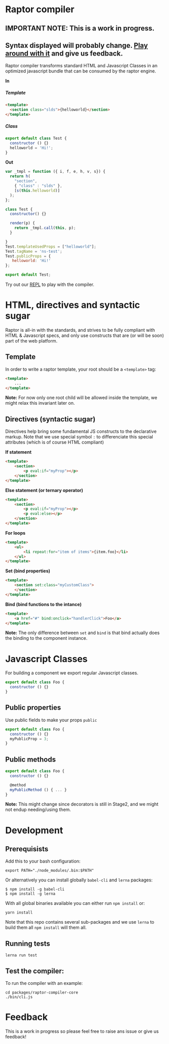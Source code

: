 # Raptor compiler

## IMPORTANT NOTE: This is a work in progress. 
## Syntax displayed will probably change. [Play around with it](http://raptor-compiler-repl.sfdc.es/) and give us feedback.

Raptor compiler transforms standard HTML and Javascript Classes in an optimized javascript bundle that can be consumed by the raptor engine.

**In**

##### Template
```html
<template>
  <section class="slds">{helloworld}</section>
</template>
```

##### Class
```js
export default class Test {
  constructor () {}
  helloworld = 'Hi!';
}
```

**Out**

```js
var _tmpl = function ({ i, f, e, h, v, s}) { 
  return h(
    "section",
    { "class" : "slds" },
    [s(this.helloworld)]
  );
};

class Test {
  constructor() {}

  render(p) {
    return _tmpl.call(this, p);
  }

}
Test.templateUsedProps = ["helloworld"];
Test.tagName = 'ns-test';
Test.publicProps = {
   helloworld: 'Hi!'
};

export default Test;
```

Try out our [REPL](http://raptor-compiler-repl.sfdc.es/) to play with the compiler.


# HTML, directives and syntactic sugar
Raptor is all-in with the standards, and strives to be fully compliant with HTML & Javascript specs, and only use constructs that are (or will be soon) part of the web platform.

## Template

In order to write a raptor template, your root should be a `<template>` tag:
```HTML
<template>
    ...
</template>
```
**Note:** For now only one root child will be allowed inside the template, we might relax this invariant later on.

## Directives (syntactic sugar)
Directives help bring some fundamental JS constructs to the declarative markup. Note that we use special symbol `:` to differenciate this special attributes (which is of course HTML compliant)

**If statement**
```HTML
<template>
    <section>
        <p eval:if="myProp"></p>
    </section>
</template>
```

**Else statement (or ternary operator)**
```HTML
<template>
    <section>
        <p eval:if="myProp"></p>
        <p eval:else></p>
    </section>
</template>
```

**For loops**
```HTML
<template>
    <ul>
        <li repeat:for="item of items">{item.foo}</li>
    </ul>
</template>
```

**Set (bind properties)**
```HTML
<template>
    <section set:class="myCustomClass">
    </section>
</template>
```
**Bind (bind functions to the intance)**
```HTML
<template>
    <a href="#" bind:onclick="handlerClick">Foo</a>
</template>
```
**Note:** The only difference between `set` and `bind` is that bind actually does the binding to the component instance.

# Javascript Classes
For building a component we export regular Javascript classes.

```js
export default class Foo {
  constructor () {}
}
```

## Public properties
Use public fields to make your props `public`

```js
export default class Foo {
  constructor () {}
  myPublicProp = 3;
}
```

## Public methods
```js
export default class Foo {
  constructor () {}

  @method
  myPublicMethod () { ... }
}
```
**Note:** This might change since decorators is still in Stage2, and we might not endup needing/using them.

# Development

## Prerequisists

Add this to your bash configuration:

```
export PATH="./node_modules/.bin:$PATH"
```

Or alternatively you can install globally `babel-cli` and `lerna` packages:

```
$ npm install -g babel-cli
$ npm install -g lerna
``` 
With all global binaries available you can either run `npm install` or: 

```
yarn install
``` 

Note that this repo contains several sub-packages and we use `lerna` to build them all `npm install` will them all.

## Running tests

`lerna run test`

## Test the compiler:

To run the compiler with an example:
```
cd packages/raptor-compiler-core
./bin/cli.js
```

# Feedback

This is a work in progress so please feel free to raise ans issue or give us feedback!

